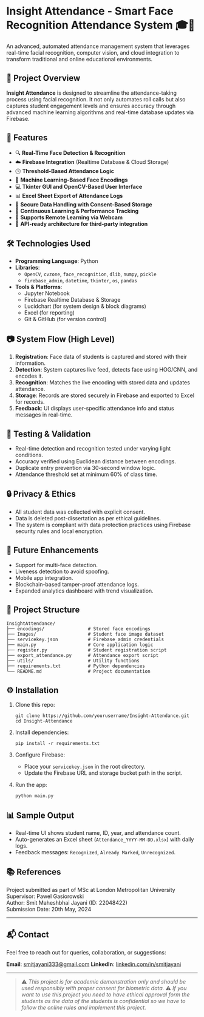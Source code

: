 
# Insight Attendance - Smart Face Recognition Attendance System 🎓📸

An advanced, automated attendance management system that leverages real-time facial recognition, computer vision, and cloud integration to transform traditional and online educational environments.

## 📌 Project Overview

**Insight Attendance** is designed to streamline the attendance-taking process using facial recognition. It not only automates roll calls but also captures student engagement levels and ensures accuracy through advanced machine learning algorithms and real-time database updates via Firebase.

## 🚀 Features

- 🔍 **Real-Time Face Detection & Recognition**
- ☁️ **Firebase Integration** (Realtime Database & Cloud Storage)
- 🕒 **Threshold-Based Attendance Logic**
- 🧠 **Machine Learning-Based Face Encodings**
- 💻 **Tkinter GUI and OpenCV-Based User Interface**
- 📊 **Excel Sheet Export of Attendance Logs**
- 🔐 **Secure Data Handling with Consent-Based Storage**
- 🔄 **Continuous Learning & Performance Tracking**
- 📡 **Supports Remote Learning via Webcam**
- 🧩 **API-ready architecture for third-party integration**

## 🛠️ Technologies Used

- **Programming Language**: Python
- **Libraries**: 
  - `OpenCV`, `cvzone`, `face_recognition`, `dlib`, `numpy`, `pickle`
  - `firebase_admin`, `datetime`, `tkinter`, `os`, `pandas`
- **Tools & Platforms**:
  - Jupyter Notebook
  - Firebase Realtime Database & Storage
  - Lucidchart (for system design & block diagrams)
  - Excel (for reporting)
  - Git & GitHub (for version control)

## 📷 System Flow (High Level)

1. **Registration**: Face data of students is captured and stored with their information.
2. **Detection**: System captures live feed, detects face using HOG/CNN, and encodes it.
3. **Recognition**: Matches the live encoding with stored data and updates attendance.
4. **Storage**: Records are stored securely in Firebase and exported to Excel for records.
5. **Feedback**: UI displays user-specific attendance info and status messages in real-time.

## 🧪 Testing & Validation

- Real-time detection and recognition tested under varying light conditions.
- Accuracy verified using Euclidean distance between encodings.
- Duplicate entry prevention via 30-second window logic.
- Attendance threshold set at minimum 60% of class time.

## 🔒 Privacy & Ethics

- All student data was collected with explicit consent.
- Data is deleted post-dissertation as per ethical guidelines.
- The system is compliant with data protection practices using Firebase security rules and local encryption.

## 🧠 Future Enhancements

- Support for multi-face detection.
- Liveness detection to avoid spoofing.
- Mobile app integration.
- Blockchain-based tamper-proof attendance logs.
- Expanded analytics dashboard with trend visualization.

## 📁 Project Structure

```
InsightAttendance/
├── encodings/                # Stored face encodings
├── Images/                   # Student face image dataset
├── servicekey.json           # Firebase admin credentials
├── main.py                   # Core application logic
├── register.py               # Student registration script
├── export_attendance.py      # Attendance export script
├── utils/                    # Utility functions
├── requirements.txt          # Python dependencies
└── README.md                 # Project documentation
```

## ⚙️ Installation

1. Clone this repo:
   ```
   git clone https://github.com/yourusername/Insight-Attendance.git
   cd Insight-Attendance
   ```

2. Install dependencies:
   ```
   pip install -r requirements.txt
   ```

3. Configure Firebase:
   - Place your `servicekey.json` in the root directory.
   - Update the Firebase URL and storage bucket path in the script.

4. Run the app:
   ```
   python main.py
   ```

## 📊 Sample Output

- Real-time UI shows student name, ID, year, and attendance count.
- Auto-generates an Excel sheet (`Attendance_YYYY-MM-DD.xlsx`) with daily logs.
- Feedback messages: `Recognized`, `Already Marked`, `Unrecognized`.

## 📚 References

Project submitted as part of MSc at London Metropolitan University  
Supervisor: Pawel Gasiorowski  
Author: Smit Maheshbhai Jayani (ID: 22048422)  
Submission Date: 20th May, 2024

---

## 📬 Contact

Feel free to reach out for queries, collaboration, or suggestions:

**Email**: smitjayani333@gmail.com 
**LinkedIn**: [linkedin.com/in/smitjayani](https://linkedin.com/in/smitjayani)

---

> ⚠️ *This project is for academic demonstration only and should be used responsibly with proper consent for biometric data.*
> ⚠️ *If you want to use this project you need to have ethical approval form the students as the data of the students is confidential so we  have to follow the online rules and implement this project.* 
